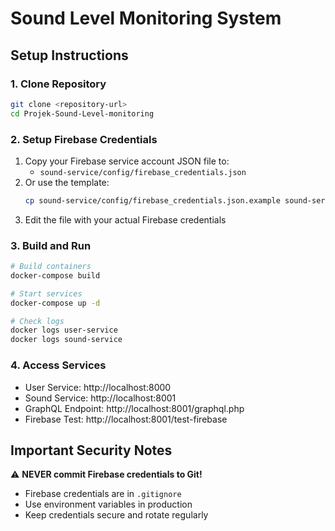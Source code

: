 # Sound Level Monitoring System

## Setup Instructions

### 1. Clone Repository
```bash
git clone <repository-url>
cd Projek-Sound-Level-monitoring
```

### 2. Setup Firebase Credentials
1. Copy your Firebase service account JSON file to:
   - `sound-service/config/firebase_credentials.json`
2. Or use the template:
   ```bash
   cp sound-service/config/firebase_credentials.json.example sound-service/config/firebase_credentials.json
   ```
3. Edit the file with your actual Firebase credentials

### 3. Build and Run
```bash
# Build containers
docker-compose build

# Start services
docker-compose up -d

# Check logs
docker logs user-service
docker logs sound-service
```

### 4. Access Services
- User Service: http://localhost:8000
- Sound Service: http://localhost:8001
- GraphQL Endpoint: http://localhost:8001/graphql.php
- Firebase Test: http://localhost:8001/test-firebase

## Important Security Notes

⚠️ **NEVER commit Firebase credentials to Git!**

- Firebase credentials are in `.gitignore`
- Use environment variables in production
- Keep credentials secure and rotate regularly
